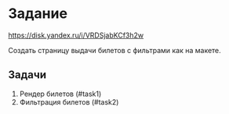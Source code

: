 # Задание
https://disk.yandex.ru/i/VRDSjabKCf3h2w

Создать страницу выдачи билетов с фильтрами как на макете.
## Задачи
1. Рендер билетов (#task1)
2. Фильтрация билетов (#task2)

